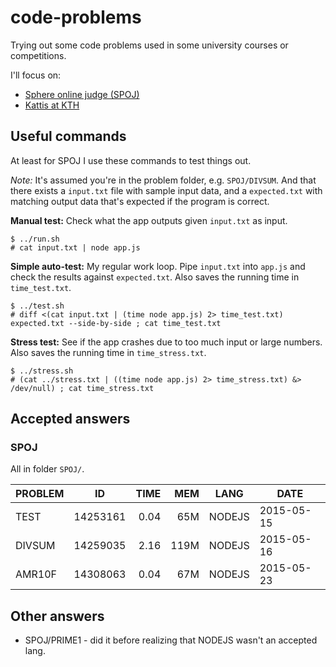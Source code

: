 # code-problems
Trying out some code problems used in some university courses or competitions.

I'll focus on:

* [Sphere online judge (SPOJ)](http://www.spoj.com/)
* [Kattis at KTH](https://kth.kattis.com)

## Useful commands
At least for SPOJ I use these commands to test things out.

*Note:* It's assumed you're in the problem folder, e.g. `SPOJ/DIVSUM`. And that there exists a `input.txt` file with sample input data, and a `expected.txt` with matching output data that's expected if the program is correct.

**Manual test:** Check what the app outputs given `input.txt` as input.

````
$ ../run.sh
# cat input.txt | node app.js
````

**Simple auto-test:** My regular work loop. Pipe `input.txt` into `app.js` and check the results against `expected.txt`. Also saves the running time in `time_test.txt`.

````
$ ../test.sh
# diff <(cat input.txt | (time node app.js) 2> time_test.txt) expected.txt --side-by-side ; cat time_test.txt
````

**Stress test:** See if the app crashes due to too much input or large numbers. Also saves the running time in `time_stress.txt`.
````
$ ../stress.sh
# (cat ../stress.txt | ((time node app.js) 2> time_stress.txt) &> /dev/null) ; cat time_stress.txt
````

## Accepted answers

### SPOJ
All in folder `SPOJ/`.

PROBLEM  | ID | TIME | MEM | LANG | DATE
-------  | --- | ---:| ---:| ---- | ----
TEST | 14253161 | 0.04 | 65M | NODEJS | 2015-05-15
DIVSUM | 14259035 | 2.16 | 119M | NODEJS | 2015-05-16
AMR10F | 14308063 | 0.04 | 67M | NODEJS | 2015-05-23

## Other answers

* SPOJ/PRIME1 - did it before realizing that NODEJS wasn't an accepted lang.
